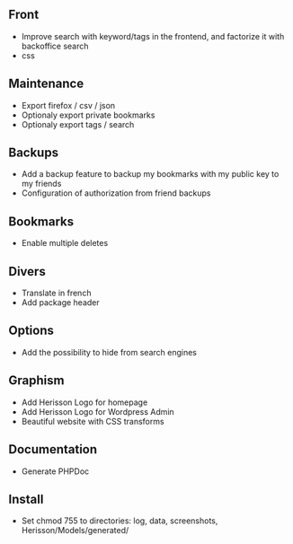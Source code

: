Front
-----
* Improve search with keyword/tags in the frontend, and factorize it with backoffice search
* css

Maintenance
-----------
* Export firefox / csv / json
* Optionaly export private bookmarks
* Optionaly export tags / search

Backups
-------
* Add a backup feature to backup my bookmarks with my public key to my friends
* Configuration of authorization from friend backups

Bookmarks
---------
* Enable multiple deletes

Divers
------
* Translate in french
* Add package header

Options
-------
* Add the possibility to hide from search engines

Graphism
--------
* Add Herisson Logo for homepage
* Add Herisson Logo for Wordpress Admin
* Beautiful website with CSS transforms

Documentation
-------------
* Generate PHPDoc

Install
-------
* Set chmod 755 to directories: log, data, screenshots, Herisson/Models/generated/

